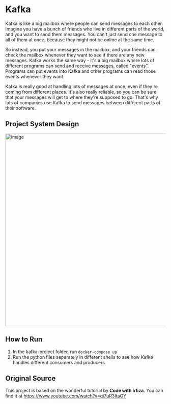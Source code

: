 # Kafka

Kafka is like a big mailbox where people can send messages to each other. Imagine you have a bunch of friends who live in different parts of the world, and you want to send them messages. You can't just send one message to all of them at once, because they might not be online at the same time.

So instead, you put your messages in the mailbox, and your friends can check the mailbox whenever they want to see if there are any new messages. Kafka works the same way - it's a big mailbox where lots of different programs can send and receive messages, called "events". Programs can put events into Kafka and other programs can read those events whenever they want.

Kafka is really good at handling lots of messages at once, even if they're coming from different places. It's also really reliable, so you can be sure that your messages will get to where they're supposed to go. That's why lots of companies use Kafka to send messages between different parts of their software.

## Project System Design

<img width="605" alt="image" src="https://user-images.githubusercontent.com/62155402/222492220-d1c52efc-94b2-4f6e-997a-61cf01b4a999.png">

## How to Run

1. In the kafka-project folder, run `docker-compose up`
2. Run the python files separately in different shells to see how Kafka handles different consumers and producers

## Original Source

This project is based on the wonderful tutorial by **Code with Irtiza**. You can find it at https://www.youtube.com/watch?v=qi7uR3ItaOY
